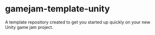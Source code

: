 # gamejam-template-unity
A template repository created to get you started up quickly on your new Unity game jam project.
